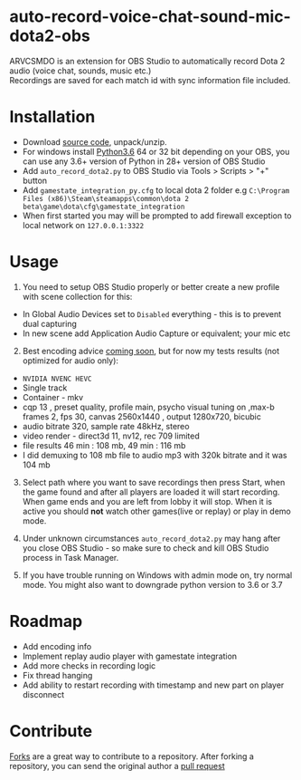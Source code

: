 # auto-record-voice-chat-sound-mic-dota2-obs
ARVCSMDO is an extension for OBS Studio to automatically record Dota 2 audio (voice chat, sounds, music etc.)  
Recordings are saved for each match id with sync information file included.  

# Installation 
* Download [source code](https://github.com/upgradeQ/auto-record-voice-chat-sound-mic-dota2-obs/archive/main.zip), unpack/unzip.
* For windows install [Python3.6](https://www.python.org/downloads/release/python-368/) 64 or 32 bit depending on your OBS, you can use any 3.6+ version of Python in 28+ version of OBS Studio 
* Add `auto_record_dota2.py` to OBS Studio via Tools > Scripts > "+" button
* Add `gamestate_integration_py.cfg` to local dota 2 folder e.g `C:\Program Files (x86)\Steam\steamapps\common\dota 2 beta\game\dota\cfg\gamestate_integration`
* When first started you may will be prompted to add firewall exception to local network on `127.0.0.1:3322`

# Usage
1. You need to setup OBS Studio properly or better create a new profile with scene collection for this:
 * In Global Audio Devices set to `Disabled` everything - this is to prevent dual capturing
 * In new scene add  Application Audio Capture or equivalent; your mic etc

2. Best encoding advice [coming soon](https://obsproject.com/forum/threads/what-are-encoding-settings-for-audio-only-still-image-recording.160619/), but for now my tests results (not optimized for audio only):
 - `NVIDIA NVENC HEVC`
 - Single track
 - Container - mkv
 - cqp 13 , preset quality, profile main, psycho visual tuning on ,max-b frames 2, fps 30, canvas 2560x1440 , output 1280x720, bicubic
 - audio bitrate 320, sample rate 48kHz, stereo 
 - video render - direct3d 11, nv12, rec 709 limited
 - file results 46 min : 108 mb, 49 min : 116 mb 
 - I did demuxing to 108 mb file to audio mp3 with 320k bitrate and it was 104 mb 

3. Select path where you want to save recordings then press Start, when the game found and after all players are loaded it will start recording.
When game ends and you are left from lobby it will stop. When it is active you should **not** watch other games(live or replay) or play in demo mode.

4. Under unknown circumstances `auto_record_dota2.py` may hang after you close OBS Studio - so make sure to check and kill OBS Studio process in Task Manager.

5. If you have trouble running on Windows with admin mode on, try normal mode. You might also want to downgrade python version to 3.6 or 3.7

# Roadmap 
- Add encoding info
- Implement replay audio player with gamestate integration 
- Add more checks in recording logic
- Fix thread hanging 
- Add ability to restart recording with timestamp and new part on player disconnect

# Contribute 
 [Forks](https://help.github.com/articles/fork-a-repo) are a great way to contribute to a repository.
After forking a repository, you can send the original author a [pull request](https://help.github.com/articles/using-pull-requests)
